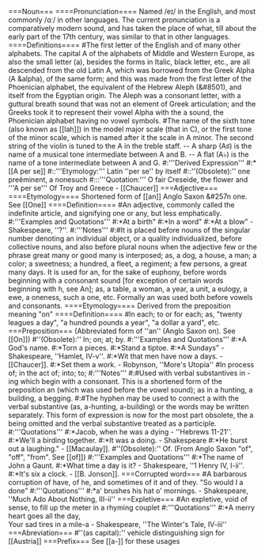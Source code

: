 ===Noun===
====Pronunciation====
Named /e&#618;/ in the English, and most commonly /&#593;&#720;/ in other languages.  The current pronunciation is a comparatively modern sound, and has taken the place of what, till about the early part of the 17th century, was similar to that in other languages.
====Definitions====
#The first letter of the English and of many other alphabets. The capital A of the alphabets of Middle and Western Europe, as also the small letter (a), besides the forms in Italic, black letter, etc., are all descended from the old Latin A, which was borrowed from the Greek Alpha (&Alpha; &alpha), of the same form; and this was made from the first letter of the Phoenician alphabet, the equivalent of the Hebrew Aleph (&#8501), and itself from the Egyptian origin. The Aleph was a consonant letter, with a guttural breath sound that was not an element of Greek articulation; and the Greeks took it to represent their vowel Alpha with the a sound, the Phoenician alphabet having no vowel symbols.
#The name of the sixth tone (also known as [[lah]]) in the model major scale (that in C), or the first tone of the minor scale, which is named after it the scale in A minor. The second string of the violin is tuned to the A in the treble staff. -- A sharp (A&#9839;) is the name of a musical tone intermediate between A and B. -- A flat (A&#9837;) is the name of a tone intermediate between A and G.
#:'''Derived Expression'''
#:*[[A per se]]
#::'''Etymology:''' Latin ''per se'' by itself
#::''(Obsolete):'' one preëminent, a nonesuch
#:::'''Quotation:''' O fair Creseide, the flower and '''A per se''' Of Troy and Greece - [[Chaucer]]
===Adjective===
====Etymology====
Shortened form of [[an]] Anglo Saxon &#257n one. See [[One]]
====Definition====
#An adjective, commonly called the indefinite article, and signifying one or any, but less emphatically.
#:'''Examples and Quotations'''
#:*At a birth"
#:*In a word"
#:*At a blow" - Shakespeare, ''?''. 
#:'''Notes'''
#:#It is placed before nouns of the singular number denoting an individual object, or a quality individualized, before collective nouns, and also before plural nouns when the adjective few or the phrase great many or good many is interposed; as, a dog, a house, a man; a color; a sweetness; a hundred, a fleet, a regiment; a few persons, a great many days. It is used for an, for the sake of euphony, before words beginning with a consonant sound [for exception of certain words beginning with h, see An]; as, a table, a woman, a year, a unit, a eulogy, a ewe, a oneness, such a one, etc. Formally an was used both before vowels and consonants.
====Etymology====
Derived from the preposition meaning "on"
====Definition====
#In each; to or for each; as, "twenty leagues a day", "a hundred pounds a year", "a dollar a yard", etc.
===Preposition===
(Abbreviated form of ''an'' (Anglo Saxon on). See [[On]])
#''(Obsolete):'' In; on; at; by.
#:'''Examples and Quotations'''
#:*A God's name.
#:*Torn a pieces. 
#:*Stand a tiptoe. 
#:*A Sundays" - Shakespeare, ''Hamlet, IV-v''. 
#:*Wit that men have now a days. - [[Chaucer]]. 
#:*Set them a work. - Robynson, ''More's Utopia''
#In process of; in the act of; into; to; 
#:'''Notes'''
#:#Used with verbal substantives in -ing which begin with a consonant. This is a shortened form of the preposition an (which was used before the vowel sound); as in a hunting, a building, a begging.
#:#The hyphen may be used to connect a with the verbal substantive (as, a-hunting, a-building) or the words may be written separately. This form of expression is now for the most part obsolete, the a being omitted and the verbal substantive treated as a participle.
#:'''Quotations'''
#:*Jacob, when he was a dying - ''Hebrews 11-21''. 
#:*We'll a birding together. 
#:*It was a doing. - Shakespeare 
#:*He burst out a laughing." - [[Macaulay]]. 
#''(Obsolete):'' Of. (From Anglo Saxon "of", "off", "from". See [[of]])
#:'''Examples and Quotations'''
#:*The name of John a Gaunt.
#:*What time a day is it? - Shakespeare, ''1 Henry IV, I-ii''. 
#:*It's six a clock. - [[B. Jonson]].
===Corrupted word===
#A barbarous corruption of have, of he, and sometimes of it and of they.  "So would I a done"
#:'''Quotations'''
#:*a' brushes his hat o' mornings. - Shakespeare, ''Much Ado About Nothing, III-ii''
===Expletive===
#An expletive, void of sense, to fill up the meter in a rhyming couplet
#:'''Quotations'''
#:*A merry heart goes all the day, <br>Your sad tires in a mile-a - Shakespeare, ''The Winter's Tale, IV-iii''
===Abreviation===
#''(as capital):'' vehicle distinguishing sign for [[Austria]]
===Prefix===
See [[a-]] for these usages